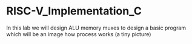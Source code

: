 # RISC-V_Implementation_C
 In this lab we will design ALU memory muxes to design a basic program which will be an image how process works (a tiny picture)
